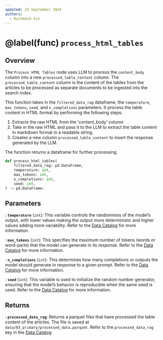 ```yaml
---
updated: 23 September 2024
authors:
  - Richmond Sin
---
```


# @label(func) `process_html_tables`

## Overview

The `Process HTML Tables` node uses LLM to process the `content_body` column into a new `processed_table_content` column. The `processed_table_content` column is the content of the tables from the articles to be processed as separate documents to be ingested into the search index.

This function takes in the `filtered_data_rag` dataframe, the `temperature`, `max_tokens`, `seed`, and `n_completions` parameters. It process the table content in HTML format by performing the following steps:

1. Extracts the raw HTML from the 'content_body' column
2. Take in the raw HTML and pass it to the LLM to extract the table content in markdown format in a readable string.
3. Creates a new column `processed_table_content` to insert the response generated by the LLM.

The function returns a dataframe for further processing.

```python
def process_html_tables(
    filtered_data_rag: pd.DataFrame,
    temperature: int,
    max_tokens: int,
    n_completions: int,
    seed: int,
) -> pd.DataFrame:
```

## Parameters

: **`temperature`** (`int`):
This variable controls the randomness of the model’s output, with lower values making the output more deterministic and higher values adding more variability.
Refer to the [Data Catalog](https://github.com/Synapxe-DNA/healthhub-content-optimization/blob/main/content-optimization/conf/base/catalog.yml) for more information.

: **`max_tokens`** (`int`):
This specifies the maximum number of tokens (words or word-parts) that the model can generate in its response.
Refer to the [Data Catalog](https://github.com/Synapxe-DNA/healthhub-content-optimization/blob/main/content-optimization/conf/base/catalog.yml) for more information.

: **`n_completions`** (`int`):
This determines how many completions or outputs the model should generate in response to a given prompt.
Refer to the [Data Catalog](https://github.com/Synapxe-DNA/healthhub-content-optimization/blob/main/content-optimization/conf/base/catalog.yml) for more information.

: **`seed`** (`int`):
This variable is used to initialize the random number generator, ensuring that the model’s behavior is reproducible when the same seed is used.
Refer to the [Data Catalog](https://github.com/Synapxe-DNA/healthhub-content-optimization/blob/main/content-optimization/conf/base/catalog.yml) for more information.

## Returns

: **`processed_data_rag`**:
Returns a parquet files that have processed the table content of the articles. The file is saved at `data/03_primary/processed_data.parquet`. Refer to the `processed_data_rag` key in the [Data Catalog](https://github.com/Synapxe-DNA/healthhub-content-optimization/blob/main/content-optimization/conf/base/catalog.yml)

